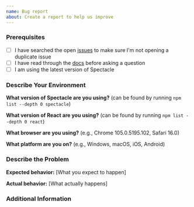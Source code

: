 ```yaml
---
name: Bug report
about: Create a report to help us improve
---
```


<!--

Have you read Formidable's Code of Conduct? By filing an Issue, you are expected to comply with it, including treating everyone with respect: https://github.com/FormidableLabs/spectacle/blob/main/CONTRIBUTING.md#contributor-covenant-code-of-conduct

-->

### Prerequisites

<!-- Feel free to delete this section if you have checked off all of the following: -->

- [ ] I have searched the open [issues](https://www.github.com/FormidableLabs/spectacle/issues) to make sure I'm not opening a duplicate issue
- [ ] I have read through the [docs](https://commerce.nearform.com/open-source/spectacle/docs) before asking a question
- [ ] I am using the latest version of Spectacle

### Describe Your Environment

**What version of Spectacle are you using?** (can be found by running `npm list --depth 0 spectacle`)

**What version of React are you using?** (can be found by running `npm list --depth 0 react`)

**What browser are you using?** (e.g., Chrome 105.0.5195.102, Safari 16.0)

**What platform are you on?** (e.g., Windows, macOS, iOS, Android)

### Describe the Problem

<!--

It's easier to show us than tell us what's going wrong with your code. Because of this, we ask that you do one of three things to help us reproduce the bug:

1.  Fork one of the codesandbox examples below, reproduce your issue in the code, and paste the link in this section.
    Simple Spectacle Example:
    https://codesandbox.io/s/lq1tbm
    TypeScript version:
    https://codesandbox.io/s/kqotzi
2.  Create a public minimal repository that we can `git clone`, with install + error reproduction steps in the README.
3.  Open up a PR, include "WIP" and the Issue # in the title, and point us to the failing regression tests.

-->

**Expected behavior:** [What you expect to happen]

**Actual behavior:** [What actually happens]

### Additional Information

<!-- Any additional information, configuration or data that might be necessary to reproduce the issue. -->
